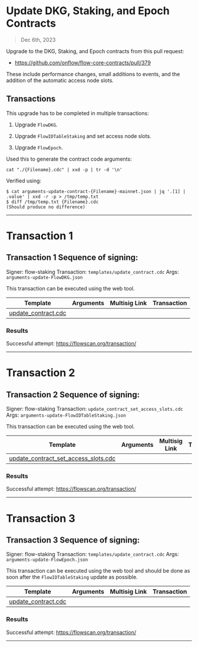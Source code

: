 # Update DKG, Staking, and Epoch Contracts

> Dec 6th, 2023

Upgrade to the DKG, Staking, and Epoch contracts from this pull request:

- https://github.com/onflow/flow-core-contracts/pull/379

These include performance changes, small additions to events, and the addition of the automatic access node slots. 

## Transactions

This upgrade has to be completed in multiple transactions:

1. Upgrade `FlowDKG`.

2. Upgrade `FlowIDTableStaking` and set access node slots.

3. Upgrade `FlowEpoch`.

Used this to generate the contract code arguments:

`cat "./{Filename}.cdc" | xxd -p | tr -d '\n'`

Verified using:
```
$ cat arguments-update-contract-{Filename}-mainnet.json | jq '.[1] | .value' | xxd -r -p > /tmp/temp.txt
$ diff /tmp/temp.txt {Filename}.cdc
(Should produce no difference)
```
___

# Transaction 1

## Transaction 1 Sequence of signing: 

Signer: flow-staking
Transaction: `templates/update_contract.cdc`
Args: `arguments-update-FlowDKG.json`

This transaction can be executed using the web tool.

| Template                                                             | Arguments | Multisig Link   | Transaction |
|----------------------------------------------------------------------|---        |---              |---          |
| [update_contract.cdc](../../../../templates/update_contract.cdc) |  | | |


### Results

Successful attempt:
https://flowscan.org/transaction/

___

# Transaction 2

## Transaction 2 Sequence of signing: 

Signer: flow-staking
Transaction: `update_contract_set_access_slots.cdc`
Args: `arguments-update-FlowIDTableStaking.json`

This transaction can be executed using the web tool.

| Template                                                             | Arguments | Multisig Link   | Transaction |
|----------------------------------------------------------------------|---        |---              |---          |
| [update_contract_set_access_slots.cdc](update_contract_set_access_slots.cdc) |  | | |


### Results

Successful attempt:
https://flowscan.org/transaction/

___

# Transaction 3

## Transaction 3 Sequence of signing: 

Signer: flow-staking
Transaction: `templates/update_contract.cdc`
Args: `arguments-update-FlowEpoch.json`

This transaction can be executed using the web tool and should be done as soon after
the `FlowIDTableStaking` update as possible.

| Template                                                             | Arguments | Multisig Link   | Transaction |
|----------------------------------------------------------------------|---        |---              |---          |
| [update_contract.cdc](../../../../templates/update_contract.cdc) |  | | |


### Results

Successful attempt:
https://flowscan.org/transaction/

___